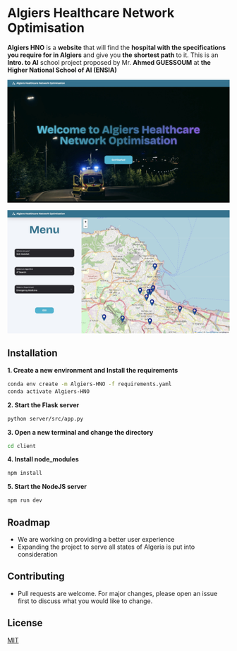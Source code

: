 # Algiers Healthcare Network Optimisation

**Algiers HNO** is a **website** that will find the **hospital with the specifications you require for in Algiers** and give you **the** **shortest path** to it. This is an **Intro. to AI** school project proposed by Mr. **Ahmed GUESSOUM** at **the Higher National School of AI (ENSIA)**

![1718071733864](image/README/1718071733864.png)

![1718071601344](image/README/1718071601344.png)

## Installation

**1. Create a new environment and Install the requirements**

```bash
conda env create -m Algiers-HNO -f requirements.yaml
conda activate Algiers-HNO
```

**2. Start the Flask server**

```bash
python server/src/app.py
```

**3. Open a new terminal and change the directory**

```bash
cd client
```

**4. Install node_modules**

```bash
npm install
```

**5. Start the NodeJS server**

```bash
npm run dev
```

## Roadmap

- We are working on providing a better user experience
- Expanding the project to serve all states of Algeria is put into consideration

## Contributing

- Pull requests are welcome. For major changes, please open an issue first to discuss what you would like to change.

## License

[MIT](https://choosealicense.com/licenses/mit/)

